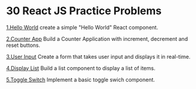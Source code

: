 # 30 React JS Practice Problems 

[1.Hello World](././1-HelloWorld) 
create a simple "Hello World" React component.


[2.Counter App](././2-Count) 
Build a Counter Application with increment, decrement and reset buttons.


[3.User Input](././3-UserInput) 
Create a form that takes user input and displays it in real-time.


[4.Display List](././4-Displaylist) 
Build a list component to display a list of items.


[5.Toggle Switch](././5-Toggleswitch) 
Implement a basic toggle swich component.


